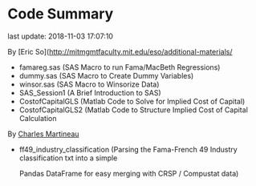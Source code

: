 # Code Summary
last update: 2018-11-03 17:07:10

By [Eric So](http://mitmgmtfaculty.mit.edu/eso/additional-materials/

- famareg.sas (SAS Macro to run Fama/MacBeth Regressions)
- dummy.sas (SAS Macro to Create Dummy Variables)
- winsor.sas (SAS Macro to Winsorize Data)
- SAS_Session1 (A Brief Introduction to SAS)
- CostofCapitalGLS (Matlab Code to Solve for Implied Cost of Capital)
- CostofCapitalGLS2 (Matlab Code to Structure Implied Cost of Capital Calculation

By [Charles Martineau](https://www.charlesmartineau.com/)

- ff49_industry_classification (Parsing the Fama-French 49 Industry classification txt into a simple

  Pandas DataFrame for easy merging with CRSP / Compustat data)










